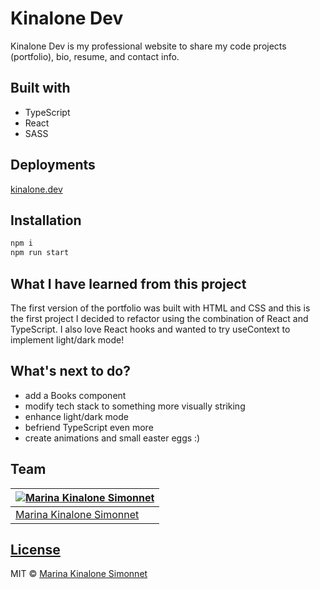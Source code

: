 # Kinalone Dev

Kinalone Dev is my professional website to share my code projects (portfolio), bio, resume, and contact info.

## Built with 
- TypeScript
- React
- SASS

## Deployments
[kinalone.dev](https://kinalone.dev)

## Installation

```bash
npm i
npm run start
```
## What I have learned from this project
The first version of the portfolio was built with HTML and CSS and this is the first project I decided to refactor using the combination of React and TypeScript. I also love React hooks and wanted to try useContext to implement light/dark mode!
## What's next to do?
- add a Books component
- modify tech stack to something more visually striking
- enhance light/dark mode
- befriend TypeScript even more
- create animations and small easter eggs :)

## Team

[![Marina Kinalone Simonnet](https://avatars.githubusercontent.com/u/63544936?v=3&s=144)](https://github.com/marinakinalone) |
---|
[Marina Kinalone Simonnet](https://github.com/marinakinalone) |

## [License](https://github.com/marinakinalone/kinalonedev/blob/main/LICENSE.txt)

MIT © [Marina Kinalone Simonnet](https://github.com/marinakinalone)
